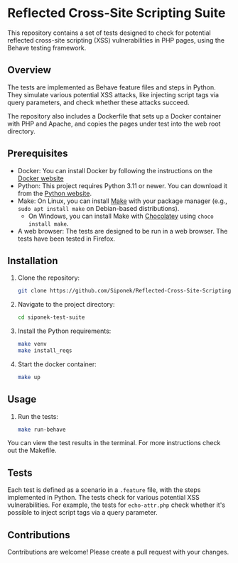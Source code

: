 [make_link]: https://www.gnu.org/software/make/
[docker_link]: https://docs.docker.com/install/
[chocolatey_link]: https://chocolatey.org/install
[python_link]: https://www.python.org/downloads/

# Reflected Cross-Site Scripting Suite

This repository contains a set of tests designed to check for potential reflected cross-site scripting (XSS) vulnerabilities in PHP pages, using the Behave testing framework.

## Overview

The tests are implemented as Behave feature files and steps in Python. They simulate various potential XSS attacks, like injecting script tags via query parameters, and check whether these attacks succeed.

The repository also includes a Dockerfile that sets up a Docker container with PHP and Apache, and copies the pages under test into the web root directory.

## Prerequisites

- Docker: You can install Docker by following the instructions on the [Docker website][docker_link]
- Python: This project requires Python 3.11 or newer. You can download it from the [Python website][python_link].
- Make: On Linux, you can install [Make][make_link] with your package manager (e.g., `sudo apt install make` on Debian-based distributions).
  - On Windows, you can install Make with [Chocolatey][chocolatey_link] using `choco install make`.
- A web browser: The tests are designed to be run in a web browser. The tests have been tested in Firefox.

## Installation

1. Clone the repository:

    ```bash
    git clone https://github.com/Siponek/Reflected-Cross-Site-Scripting-Suite ./siponek-test-suite
    ```

2. Navigate to the project directory:

    ```bash
    cd siponek-test-suite
    ```

3. Install the Python requirements:

    ```bash
    make venv
    make install_reqs
    ```

4. Start the docker container:

    ```bash
    make up
    ```

## Usage

1. Run the tests:

    ```bash
    make run-behave
    ```

You can view the test results in the terminal. For more instructions check out the Makefile.

## Tests

Each test is defined as a scenario in a `.feature` file, with the steps implemented in Python. The tests check for various potential XSS vulnerabilities. For example, the tests for `echo-attr.php` check whether it's possible to inject script tags via a query parameter.

## Contributions

Contributions are welcome! Please create a pull request with your changes.
